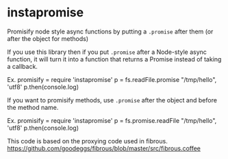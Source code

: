 # instapromise
Promisify node style async functions by putting a `.promise` after them (or after the object for methods)

If you use this library then if you put `.promise` after a Node-style async
function, it will turn it into a function that returns a Promise instead of
taking a callback.

Ex.
  promisify = require 'instapromise'
  p = fs.readFile.promise "/tmp/hello", 'utf8'
  p.then(console.log)

If you want to promisify methods, use `.promise` after the object and before
the method name.

Ex.
  promisify = require 'instapromise'
  p = fs.promise.readFile "/tmp/hello", 'utf8'
  p.then(console.log)

This code is based on the proxying code used in fibrous.
https://github.com/goodeggs/fibrous/blob/master/src/fibrous.coffee

